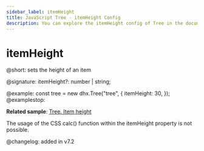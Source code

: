 ```yaml
---
sidebar_label: itemHeight 
title: JavaScript Tree - itemHeight Config 
description: You can explore the itemHeight config of Tree in the documentation of the DHTMLX JavaScript UI library. Browse developer guides and API reference, try out code examples and live demos, and download a free 30-day evaluation version of DHTMLX Suite 7.
---
```


# itemHeight

@short: sets the height of an item

@signature: itemHeight?: number | string;

@example:
const tree = new dhx.Tree("tree", {
    itemHeight: 30,
});
@examplestop:

**Related sample**: [Tree. Item height](https://snippet.dhtmlx.com/w1qk9u7m)

The usage of the CSS calc() function within the itemHeight property is not possible.

@changelog: added in v7.2

